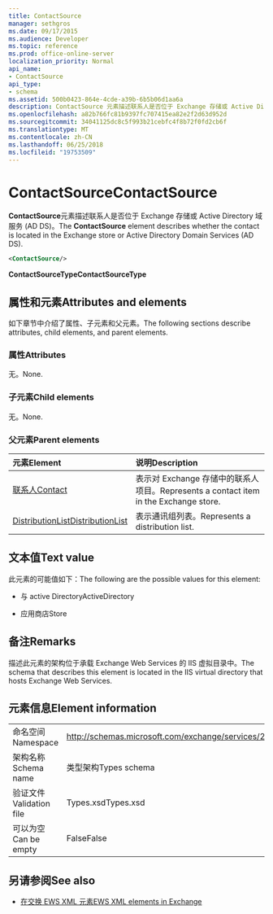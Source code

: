 ```yaml
---
title: ContactSource
manager: sethgros
ms.date: 09/17/2015
ms.audience: Developer
ms.topic: reference
ms.prod: office-online-server
localization_priority: Normal
api_name:
- ContactSource
api_type:
- schema
ms.assetid: 500b0423-864e-4cde-a39b-6b5b06d1aa6a
description: ContactSource 元素描述联系人是否位于 Exchange 存储或 Active Directory 域服务 (AD DS)。
ms.openlocfilehash: a82b766fc81b9397fc707415ea82e2f2d63d952d
ms.sourcegitcommit: 34041125dc8c5f993b21cebfc4f8b72f0fd2cb6f
ms.translationtype: MT
ms.contentlocale: zh-CN
ms.lasthandoff: 06/25/2018
ms.locfileid: "19753509"
---
```

# <a name="contactsource"></a><span data-ttu-id="3ef54-103">ContactSource</span><span class="sxs-lookup"><span data-stu-id="3ef54-103">ContactSource</span></span>

<span data-ttu-id="3ef54-104">**ContactSource**元素描述联系人是否位于 Exchange 存储或 Active Directory 域服务 (AD DS)。</span><span class="sxs-lookup"><span data-stu-id="3ef54-104">The **ContactSource** element describes whether the contact is located in the Exchange store or Active Directory Domain Services (AD DS).</span></span> 
  
```xml
<ContactSource/>
```

 <span data-ttu-id="3ef54-105">**ContactSourceType**</span><span class="sxs-lookup"><span data-stu-id="3ef54-105">**ContactSourceType**</span></span>
## <a name="attributes-and-elements"></a><span data-ttu-id="3ef54-106">属性和元素</span><span class="sxs-lookup"><span data-stu-id="3ef54-106">Attributes and elements</span></span>

<span data-ttu-id="3ef54-107">如下章节中介绍了属性、子元素和父元素。</span><span class="sxs-lookup"><span data-stu-id="3ef54-107">The following sections describe attributes, child elements, and parent elements.</span></span>
  
### <a name="attributes"></a><span data-ttu-id="3ef54-108">属性</span><span class="sxs-lookup"><span data-stu-id="3ef54-108">Attributes</span></span>

<span data-ttu-id="3ef54-109">无。</span><span class="sxs-lookup"><span data-stu-id="3ef54-109">None.</span></span>
  
### <a name="child-elements"></a><span data-ttu-id="3ef54-110">子元素</span><span class="sxs-lookup"><span data-stu-id="3ef54-110">Child elements</span></span>

<span data-ttu-id="3ef54-111">无。</span><span class="sxs-lookup"><span data-stu-id="3ef54-111">None.</span></span>
  
### <a name="parent-elements"></a><span data-ttu-id="3ef54-112">父元素</span><span class="sxs-lookup"><span data-stu-id="3ef54-112">Parent elements</span></span>

|<span data-ttu-id="3ef54-113">**元素**</span><span class="sxs-lookup"><span data-stu-id="3ef54-113">**Element**</span></span>|<span data-ttu-id="3ef54-114">**说明**</span><span class="sxs-lookup"><span data-stu-id="3ef54-114">**Description**</span></span>|
|:-----|:-----|
|[<span data-ttu-id="3ef54-115">联系人</span><span class="sxs-lookup"><span data-stu-id="3ef54-115">Contact</span></span>](contact.md) <br/> |<span data-ttu-id="3ef54-116">表示对 Exchange 存储中的联系人项目。</span><span class="sxs-lookup"><span data-stu-id="3ef54-116">Represents a contact item in the Exchange store.</span></span>  <br/> |
|[<span data-ttu-id="3ef54-117">DistributionList</span><span class="sxs-lookup"><span data-stu-id="3ef54-117">DistributionList</span></span>](distributionlist.md) <br/> |<span data-ttu-id="3ef54-118">表示通讯组列表。</span><span class="sxs-lookup"><span data-stu-id="3ef54-118">Represents a distribution list.</span></span>  <br/> |
   
## <a name="text-value"></a><span data-ttu-id="3ef54-119">文本值</span><span class="sxs-lookup"><span data-stu-id="3ef54-119">Text value</span></span>

<span data-ttu-id="3ef54-120">此元素的可能值如下：</span><span class="sxs-lookup"><span data-stu-id="3ef54-120">The following are the possible values for this element:</span></span>
  
- <span data-ttu-id="3ef54-121">与 active Directory</span><span class="sxs-lookup"><span data-stu-id="3ef54-121">ActiveDirectory</span></span>
    
- <span data-ttu-id="3ef54-122">应用商店</span><span class="sxs-lookup"><span data-stu-id="3ef54-122">Store</span></span>
    
## <a name="remarks"></a><span data-ttu-id="3ef54-123">备注</span><span class="sxs-lookup"><span data-stu-id="3ef54-123">Remarks</span></span>

<span data-ttu-id="3ef54-124">描述此元素的架构位于承载 Exchange Web Services 的 IIS 虚拟目录中。</span><span class="sxs-lookup"><span data-stu-id="3ef54-124">The schema that describes this element is located in the IIS virtual directory that hosts Exchange Web Services.</span></span>
  
## <a name="element-information"></a><span data-ttu-id="3ef54-125">元素信息</span><span class="sxs-lookup"><span data-stu-id="3ef54-125">Element information</span></span>

|||
|:-----|:-----|
|<span data-ttu-id="3ef54-126">命名空间</span><span class="sxs-lookup"><span data-stu-id="3ef54-126">Namespace</span></span>  <br/> |http://schemas.microsoft.com/exchange/services/2006/types  <br/> |
|<span data-ttu-id="3ef54-127">架构名称</span><span class="sxs-lookup"><span data-stu-id="3ef54-127">Schema name</span></span>  <br/> |<span data-ttu-id="3ef54-128">类型架构</span><span class="sxs-lookup"><span data-stu-id="3ef54-128">Types schema</span></span>  <br/> |
|<span data-ttu-id="3ef54-129">验证文件</span><span class="sxs-lookup"><span data-stu-id="3ef54-129">Validation file</span></span>  <br/> |<span data-ttu-id="3ef54-130">Types.xsd</span><span class="sxs-lookup"><span data-stu-id="3ef54-130">Types.xsd</span></span>  <br/> |
|<span data-ttu-id="3ef54-131">可以为空</span><span class="sxs-lookup"><span data-stu-id="3ef54-131">Can be empty</span></span>  <br/> |<span data-ttu-id="3ef54-132">False</span><span class="sxs-lookup"><span data-stu-id="3ef54-132">False</span></span>  <br/> |
   
## <a name="see-also"></a><span data-ttu-id="3ef54-133">另请参阅</span><span class="sxs-lookup"><span data-stu-id="3ef54-133">See also</span></span>



- [<span data-ttu-id="3ef54-134">在交换 EWS XML 元素</span><span class="sxs-lookup"><span data-stu-id="3ef54-134">EWS XML elements in Exchange</span></span>](ews-xml-elements-in-exchange.md)

